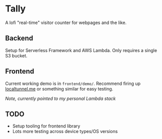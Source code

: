 # Tally

A lofi "real-time" visitor counter for webpages and the like.

## Backend

Setup for Serverless Framework and AWS Lambda. Only requires a single S3 bucket.

## Frontend

Current working demo is in `frontend/demo/`. Recommend firing up [localtunnel.me](https://theboroer.github.io/localtunnel-www/) or something similar for easy testing.

*Note, currently pointed to my personal Lambda stack*

## TODO

- Setup tooling for frontend library
- Lots more testing across device types/OS versions